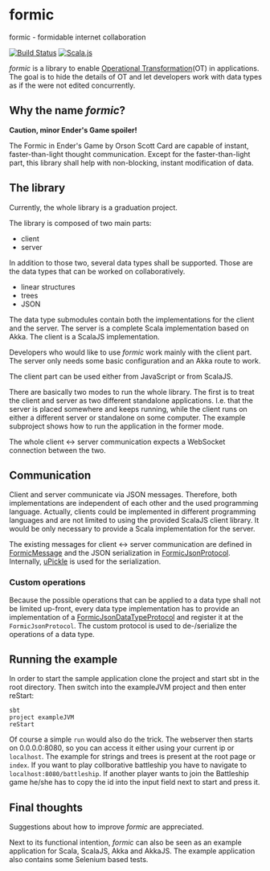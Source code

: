 # formic
formic - formidable internet collaboration

[![Build Status](https://travis-ci.org/rbraeunlich/formic.svg?branch=master)](https://travis-ci.org/rbraeunlich/formic) [![Scala.js](https://www.scala-js.org/assets/badges/scalajs-0.6.13.svg)](https://www.scala-js.org)

*formic* is a library to enable [Operational Transformation](https://en.wikipedia.org/wiki/Operational_transformation)(OT) in applications.
The goal is to hide the details of OT and let developers work with data types as if the were not edited concurrently.

## Why the name *formic*?

**Caution, minor Ender's Game spoiler!**

The Formic in Ender's Game by Orson Scott Card are capable of instant, faster-than-light thought communication. Except for the faster-than-light part, this library shall help with non-blocking, instant modification of data.

## The library

Currently, the whole library is a graduation project.

The library is composed of two main parts:
- client
- server

In addition to those two, several data types shall be supported. Those are the data types that can be worked on collaboratively.

- linear structures
- trees
- JSON

The data type submodules contain both the implementations for the client and the server. The server is a complete Scala implementation based on Akka. The client is a ScalaJS implementation.

Developers who would like to use *formic* work mainly with the client part. The server only needs some basic configuration and an Akka route to work.

The client part can be used either from JavaScript or from ScalaJS.

There are basically two modes to run the whole library. The first is to treat the client and server as two different standalone applications. I.e. that the server is placed somewhere and keeps running, while the client runs on either a different server or standalone on some computer.
 The example subproject shows how to run the application in the former mode.
 
 The whole client <-> server communication expects a WebSocket connection between the two.

## Communication

Client and server communicate via JSON messages. Therefore, both implementations are independent of each other and the used programming language. Actually, clients could be implemented in different programming languages and are not limited to using the provided ScalaJS client library.
It would be only necessary to provide a Scala implementation for the server.
 
The existing messages for client <-> server communication are defined in [FormicMessage](https://github.com/rbraeunlich/formic/blob/master/common/shared/src/main/scala/de/tu_berlin/formic/common/message/FormicMessage.scala) and the JSON serialization in [FormicJsonProtocol](https://github.com/rbraeunlich/formic/blob/master/common/shared/src/main/scala/de/tu_berlin/formic/common/json/FormicJsonProtocol.scala).
Internally, [uPickle](http://www.lihaoyi.com/upickle-pprint/upickle/) is used for the serialization.

### Custom operations

Because the possible operations that can be applied to a data type shall not be limited up-front, every data type implementation has to provide an implementation of a [FormicJsonDataTypeProtocol](https://github.com/rbraeunlich/formic/blob/master/common/shared/src/main/scala/de/tu_berlin/formic/common/json/FormicJsonDataTypeProtocol.scala) and register it at the `FormicJsonProtocol`. 
The custom protocol is used to de-/serialize the operations of a data type.

## Running the example

In order to start the sample application clone the project and start sbt in the root directory. Then switch into the exampleJVM project and then enter reStart:
```
sbt
project exampleJVM
reStart
```

Of course a simple `run` would also do the trick. The webserver then starts on 0.0.0.0:8080, so you can access it either using your current ip or `localhost`.
The example for strings and trees is present at the root page or `index`. If you want to play collborative battleship you have to navigate to `localhost:8080/battleship`.
If another player wants to join the Battleship game he/she has to copy the id into the input field next to start and press it.
## Final thoughts

Suggestions about how to improve *formic* are appreciated.
 
Next to its functional intention, *formic* can also be seen as an example application for Scala, ScalaJS, Akka and AkkaJS.
  The example application also contains some Selenium based tests.